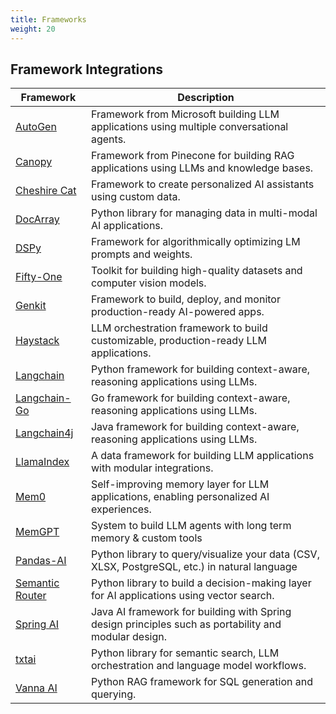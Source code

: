 ```yaml
---
title: Frameworks 
weight: 20
---
```


## Framework Integrations

| Framework                             | Description                                                                                          |
| ------------------------------------- | ---------------------------------------------------------------------------------------------------- |
| [AutoGen](./autogen/)                 | Framework from Microsoft building LLM applications using multiple conversational agents.             |
| [Canopy](./canopy/)                   | Framework from Pinecone for building RAG applications using LLMs and knowledge bases.                |
| [Cheshire Cat](./cheshire-cat/)       | Framework to create personalized AI assistants using custom data.                                    |
| [DocArray](./docarray/)               | Python library for managing data in multi-modal AI applications.                                     |
| [DSPy](./dspy/)                       | Framework for algorithmically optimizing LM prompts and weights.                                     |
| [Fifty-One](./fifty-one/)             | Toolkit for building high-quality datasets and computer vision models.                               |
| [Genkit](./genkit/)                   | Framework to build, deploy, and monitor production-ready AI-powered apps.                            |
| [Haystack](./haystack/)               | LLM orchestration framework to build customizable, production-ready LLM applications.                |
| [Langchain](./langchain/)             | Python framework for building context-aware, reasoning applications using LLMs.                      |
| [Langchain-Go](./langchain-go/)       | Go framework for building context-aware, reasoning applications using LLMs.                          |
| [Langchain4j](./langchain4j/)         | Java framework for building context-aware, reasoning applications using LLMs.                        |
| [LlamaIndex](./llama-index/)          | A data framework for building LLM applications with modular integrations.                            |
| [Mem0](./mem0/)                       | Self-improving memory layer for LLM applications, enabling personalized AI experiences.              |
| [MemGPT](./memgpt/)                   | System to build LLM agents with long term memory & custom tools                                      |
| [Pandas-AI](./pandas-ai/)             | Python library to query/visualize your data (CSV, XLSX, PostgreSQL, etc.) in natural language        |
| [Semantic Router](./semantic-router/) | Python library to build a decision-making layer for AI applications using vector search.             |
| [Spring AI](./spring-ai/)             | Java AI framework for building with Spring design principles such as portability and modular design. |
| [txtai](./txtai/)                     | Python library for semantic search, LLM orchestration and language model workflows.                  |
| [Vanna AI](./vanna-ai/)               | Python RAG framework for SQL generation and querying.                                                |

